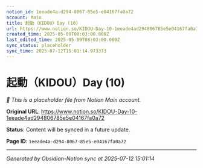 ```yaml
---
notion_id: 1eeade4a-d294-8067-85e5-e04167fa0a72
account: Main
title: 起動（KIDOU）Day (10)
url: https://www.notion.so/KIDOU-Day-10-1eeade4ad294806785e5e04167fa0a72
created_time: 2025-05-09T08:03:00.000Z
last_edited_time: 2025-05-09T08:03:00.000Z
sync_status: placeholder
sync_time: 2025-07-12T15:01:14.973373
---
```


# 起動（KIDOU）Day (10)

*🔄 This is a placeholder file from Notion Main account.*

**Original URL**: https://www.notion.so/KIDOU-Day-10-1eeade4ad294806785e5e04167fa0a72

**Status**: Content will be synced in a future update.

**Page ID**: `1eeade4a-d294-8067-85e5-e04167fa0a72`

---

*Generated by Obsidian-Notion sync at 2025-07-12 15:01:14*
